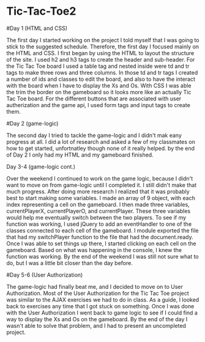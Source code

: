 # Tic-Tac-Toe2

#Day 1 (HTML and CSS)

The first day I started working on the project I told myself that I was going to stick to the suggested schedule. Therefore, the first day I focused mainly on the HTML and CSS. I first began by using the HTML to layout the structure of the site. I used h2 and h3 tags to create the header and sub-header. For the Tic Tac Toe board I used a table tag and nested inside were td and tr tags to make three rows and three columns. In those td and tr tags I created a number of ids and classes to edit the board, and also to have the interact with the board when I have to display the Xs and Os. With CSS I was able the trim the border on the gameboard so it looks more like an actually Tic Tac Toe board. For the different buttons that are associated with user autherization and the game api, I used form tags and input tags to create them.


#Day 2 (game-logic)

The second day I tried to tackle the game-logic and I didn't mak eany progress at all. I did a lot of research and asked a few of my classmates on how to get started, unfortnatley though none of it really helped. by the end of Day 2 I only had my HTML and my gameboard finished.

Day 3-4 (game-logic cont.)

Over the weekend I continued to work on the game logic, because I didn't want to move on from game-logic until I completed it. I still didn't make that much progress. After doing more research I realized that it was probably best to start making some variables. I made an array of 9 object, with each index representing a cell on the gameboard. I then made three variables, currentPlayerX, currentPlayerO, and currentPlayer. These three variables would help me eventually switch between the two players. To see if my function was working, I used jQuery to add an eventHandler to one of the classes connected to each cell of the gameboard. I module exported the file that had my switchPlayer function to the file that had the document.ready. Once I was able to set things up there, I started clicking on each cell on the gameboard. Based on what was happening in the console, I knew the function was working. By the end of the weekend I was still not sure what to do, but I was a little bit closer than the day before.

#Day 5-6 (User Authorization)

The game-logic had finally beat me, and I decided to move on to User Authorization. Most of the User Authorization for the Tic Tac Toe project was similar to the AJAX exercises we had to do in class. As a guide, I looked back to exercises any time that I got stuck on something. Once I was done with the User Authorization I went back to game logic to see if I could find a way to display the Xs and Os on the gameboard. By the end of the day I wasn't able to solve that problem, and I had to present an uncompleted project.
